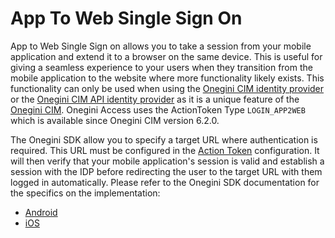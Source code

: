 # App To Web Single Sign On

App to Web Single Sign on allows you to take a session from your mobile application and extend it to a browser on the same device. This is useful for giving
a seamless experience to your users when they transition from the mobile application to the website where more functionality likely exists. This functionality
can only be used when using the [Onegini CIM identity provider](../general-app-config/identity-providers/identity-providers.md#configure-a-onegini-cim-identity-provider)
or the [Onegini CIM API identity provider](../general-app-config/identity-providers/identity-providers.md#configure-a-onegini-cim-api-identity-provider) 
as it is a unique feature of the [Onegini CIM](https://docs-single-tenant.onegini.com/cim/stable/idp). Onegini Access
uses the ActionToken Type `LOGIN_APP2WEB` which is available since Onegini CIM version 6.2.0.

The Onegini SDK allow you to specify a target URL where authentication is required. This URL must be configured in the 
[Action Token](https://docs-single-tenant.onegini.com/cim/stable/idp/topic-guides/authentication/action-token-login.html) configuration. It will then verify that your mobile 
application's session is valid and establish a session with the IDP before redirecting the user to the target URL with them logged in automatically. 
Please refer to the Onegini SDK documentation for the specifics on the implementation:

* [Android](https://docs-single-tenant.onegini.com/msp/stable/android-sdk/topics/single-sign-on.html)
* [iOS](https://docs-single-tenant.onegini.com/msp/stable/ios-sdk/topics/app-to-web-single-sign-on.html)
